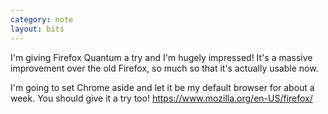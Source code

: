 ```yaml
---
category: note
layout: bits
---
```


I'm giving Firefox Quantum a try and I'm hugely impressed! It's a massive improvement over the old Firefox, so much so that it's actually usable now.

I'm going to set Chrome aside and let it be my default browser for about a week. You should give it a try too! https://www.mozilla.org/en-US/firefox/
